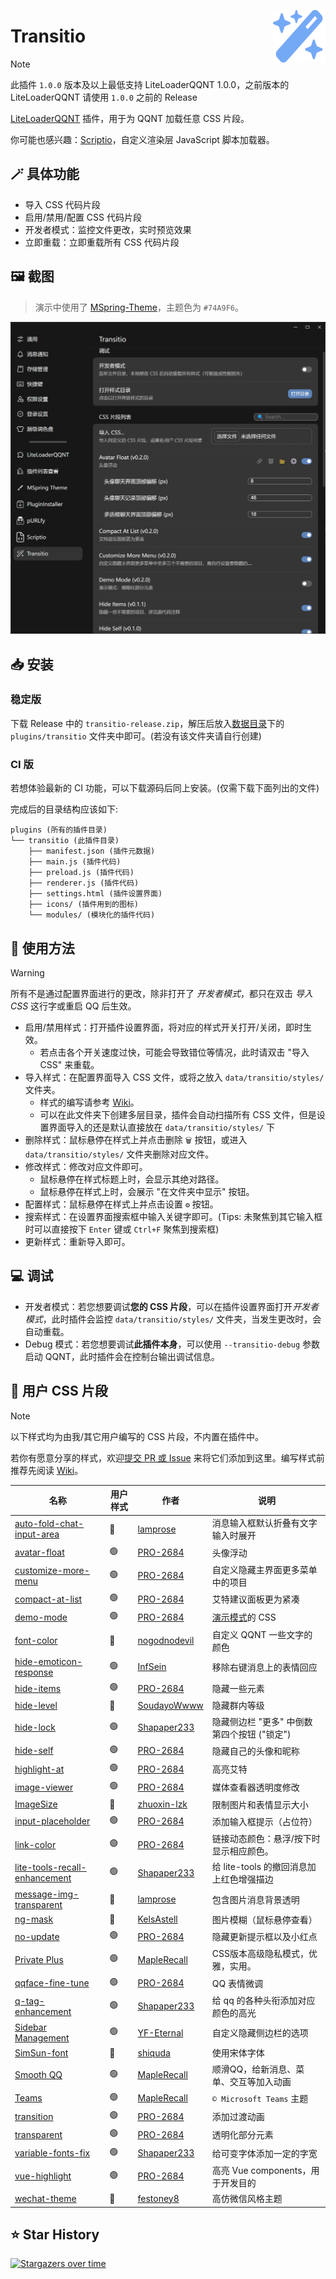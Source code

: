 <img src="./icons/icon.svg" align="right" style="width: 6em; height: 6em;"></img>

# Transitio

> [!NOTE]
> 此插件 `1.0.0` 版本及以上最低支持 LiteLoaderQQNT 1.0.0，之前版本的 LiteLoaderQQNT 请使用 `1.0.0` 之前的 Release

[LiteLoaderQQNT](https://github.com/mo-jinran/LiteLoaderQQNT) 插件，用于为 QQNT 加载任意 CSS 片段。

你可能也感兴趣：[Scriptio](https://github.com/PRO-2684/Scriptio)，自定义渲染层 JavaScript 脚本加载器。

## 🪄 具体功能

- 导入 CSS 代码片段
- 启用/禁用/配置 CSS 代码片段
- 开发者模式：监控文件更改，实时预览效果
- 立即重载：立即重载所有 CSS 代码片段

## 🖼️ 截图

> 演示中使用了 [MSpring-Theme](https://github.com/MUKAPP/LiteLoaderQQNT-MSpring-Theme)，主题色为 `#74A9F6`。

![Transitio settings](./attachments/settings.jpg)

## 📥 安装

### 稳定版

下载 Release 中的 `transitio-release.zip`，解压后放入[数据目录](https://github.com/mo-jinran/LiteLoaderQQNT-Plugin-Template/wiki/1.%E4%BA%86%E8%A7%A3%E6%95%B0%E6%8D%AE%E7%9B%AE%E5%BD%95%E7%BB%93%E6%9E%84#liteloader%E7%9A%84%E6%95%B0%E6%8D%AE%E7%9B%AE%E5%BD%95)下的 `plugins/transitio` 文件夹中即可。(若没有该文件夹请自行创建)

### CI 版

若想体验最新的 CI 功能，可以下载源码后同上安装。(仅需下载下面列出的文件)

完成后的目录结构应该如下:

```
plugins (所有的插件目录)
└── transitio (此插件目录)
    ├── manifest.json (插件元数据)
    ├── main.js (插件代码)
    ├── preload.js (插件代码)
    ├── renderer.js (插件代码)
    ├── settings.html (插件设置界面)
    ├── icons/ (插件用到的图标)
    └── modules/ (模块化的插件代码)
```

## 🤔 使用方法

> [!WARNING]
> 所有不是通过配置界面进行的更改，除非打开了 *开发者模式*，都只在双击 *导入 CSS* 这行字或重启 QQ 后生效。

- 启用/禁用样式：打开插件设置界面，将对应的样式开关打开/关闭，即时生效。
    - 若点击各个开关速度过快，可能会导致错位等情况，此时请双击 "导入 CSS" 来重载。
- 导入样式：在配置界面导入 CSS 文件，或将之放入 `data/transitio/styles/` 文件夹。
    - 样式的编写请参考 [Wiki](https://github.com/PRO-2684/transitio/wiki)。
    - 可以在此文件夹下创建多层目录，插件会自动扫描所有 CSS 文件，但是设置界面导入的还是默认直接放在 `data/transitio/styles/` 下
- 删除样式：鼠标悬停在样式上并点击删除 `🗑️` 按钮，或进入 `data/transitio/styles/` 文件夹删除对应文件。
- 修改样式：修改对应文件即可。
    - 鼠标悬停在样式标题上时，会显示其绝对路径。
    - 鼠标悬停在样式上时，会展示 "在文件夹中显示" 按钮。
- 配置样式：鼠标悬停在样式上并点击设置 `⚙️` 按钮。
- 搜索样式：在设置界面搜索框中输入关键字即可。(Tips: 未聚焦到其它输入框时可以直接按下 `Enter` 键或 `Ctrl+F` 聚焦到搜索框)
- 更新样式：重新导入即可。

## 💻 调试

- 开发者模式：若您想要调试**您的 CSS 片段**，可以在插件设置界面打开*开发者模式*，此时插件会监控 `data/transitio/styles/` 文件夹，当发生更改时，会自动重载。
- Debug 模式：若您想要调试**此插件本身**，可以使用 `--transitio-debug` 参数启动 QQNT，此时插件会在控制台输出调试信息。

## 📜 用户 CSS 片段

> [!NOTE]
> 以下样式均为由我/其它用户编写的 CSS 片段，不内置在插件中。
>
> 若你有愿意分享的样式，欢迎[提交 PR 或 Issue](https://github.com/PRO-2684/transitio/issues/4) 来将它们添加到这里。编写样式前推荐先阅读 [Wiki](https://github.com/PRO-2684/transitio/wiki)。

| 名称 | 用户样式 | 作者 | 说明 |
| --- | --- | --- | --- |
| [auto-fold-chat-input-area](https://github.com/lamprose/transitio-css#auto-fold-chat-input-area) | 🔴 | [lamprose](https://github.com/lamprose) | 消息输入框默认折叠有文字输入时展开 |
| [avatar-float](https://github.com/PRO-2684/Transitio-user-css/#avatar-float) | 🟢 | [PRO-2684](https://github.com/PRO-2684) | 头像浮动 |
| [customize-more-menu](https://github.com/PRO-2684/Transitio-user-css/#customize-more-menu) | 🟢 | [PRO-2684](https://github.com/PRO-2684) | 自定义隐藏主界面更多菜单中的项目 |
| [compact-at-list](https://github.com/PRO-2684/Transitio-user-css/#compact-at-list) | 🟢 | [PRO-2684](https://github.com/PRO-2684) | 艾特建议面板更为紧凑 |
| [demo-mode](https://github.com/PRO-2684/Transitio-user-css/#demo-mode) | 🟢 | [PRO-2684](https://github.com/PRO-2684) | [演示模式](https://github.com/qianxuu/LiteLoaderQQNT-Plugin-Demo-mode)的 CSS |
| [font-color](https://github.com/nogodnodevil/Transitio--font-color) | 🔴 | [nogodnodevil](https://github.com/nogodnodevil) | 自定义 QQNT 一些文字的颜色 |
| [hide-emoticon-response](https://github.com/PRO-2684/Transitio-user-css/#hide-emoticon-response) | 🟢 | [InfSein](https://github.com/InfSein) | 移除右键消息上的表情回应 |
| [hide-items](https://github.com/PRO-2684/Transitio-user-css/#hide-items) | 🟢 | [PRO-2684](https://github.com/PRO-2684) | 隐藏一些元素 |
| [hide-level](https://github.com/SoudayoWwww/transitio-hide-level#hide-level) | 🔴 | [SoudayoWwww](https://github.com/SoudayoWwww) | 隐藏群内等级 |
| [hide-lock](https://github.com/PRO-2684/Transitio-user-css/#hide-lock) | 🟢 | [Shapaper233](https://github.com/Shapaper233) | 隐藏侧边栏 "更多" 中倒数第四个按钮 ("锁定") |
| [hide-self](https://github.com/PRO-2684/Transitio-user-css/#hide-self) | 🟢 | [PRO-2684](https://github.com/PRO-2684) | 隐藏自己的头像和昵称 |
| [highlight-at](https://github.com/PRO-2684/Transitio-user-css/#highlight-at) | 🟢 | [PRO-2684](https://github.com/PRO-2684) | 高亮艾特 |
| [image-viewer](https://github.com/PRO-2684/Transitio-user-css/#image-viewer) | 🟢 | [PRO-2684](https://github.com/PRO-2684) | 媒体查看器透明度修改 |
| [ImageSize](https://github.com/zhuoxin-lzk/transitio-ImageSize) | 🔴 | [zhuoxin-lzk](https://github.com/zhuoxin-lzk) | 限制图片和表情显示大小 |
| [input-placeholder](https://github.com/PRO-2684/Transitio-user-css/#input-placeholder) | 🟢 | [PRO-2684](https://github.com/PRO-2684) | 添加输入框提示（占位符） |
| [link-color](https://github.com/PRO-2684/Transitio-user-css/#link-color) | 🟢 | [PRO-2684](https://github.com/PRO-2684) | 链接动态颜色：悬浮/按下时显示相应颜色。 |
| [lite-tools-recall-enhancement](https://github.com/PRO-2684/Transitio-user-css/#lite-tools-recall-enhancement) | 🟢 | [Shapaper233](https://github.com/Shapaper233) | 给 lite-tools 的撤回消息加上红色增强描边 |
| [message-img-transparent](https://github.com/lamprose/transitio-css#message-img-transparent) | 🔴 | [lamprose](https://github.com/lamprose) | 包含图片消息背景透明 |
| [ng-mask](https://github.com/KelsAstell/Transitio-ng-mask) | 🔴 | [KelsAstell](https://github.com/KelsAstell) | 图片模糊（鼠标悬停查看） |
| [no-update](https://github.com/PRO-2684/Transitio-user-css/#no-update) | 🟢 | [PRO-2684](https://github.com/PRO-2684) | 隐藏更新提示框以及小红点 |
| [Private Plus](https://github.com/MapleRecall/Transitio-user-css#2-private-plus) | 🟢 | [MapleRecall](https://github.com/MapleRecall) | CSS版本高级隐私模式，优雅，实用。 |
| [qqface-fine-tune](https://github.com/PRO-2684/Transitio-user-css/#qqface-fine-tune) | 🟢 | [PRO-2684](https://github.com/PRO-2684) | QQ 表情微调 |
| [q-tag-enhancement](https://github.com/PRO-2684/Transitio-user-css/#q-tag-enhancement) | 🟢 | [Shapaper233](https://github.com/Shapaper233) | 给 qq 的各种头衔添加对应颜色的高光 |
| [Sidebar Management](https://github.com/YF-Eternal/Sidebar-Management) | 🟢 | [YF-Eternal](https://github.com/YF-Eternal) | 自定义隐藏侧边栏的选项 |
| [SimSun-font](https://github.com/shiquda/Transitio-user-css/#SimSun-font.css) | 🔴 | [shiquda](https://github.com/shiquda) | 使用宋体字体 |
| [Smooth QQ](https://github.com/MapleRecall/Transitio-user-css#1-smooth-qq) | 🟢 | [MapleRecall](https://github.com/MapleRecall) | 顺滑QQ，给新消息、菜单、交互等加入动画 |
| [Teams](https://github.com/MapleRecall/Transitio-user-css#3-teams) | 🟢 | [MapleRecall](https://github.com/MapleRecall) | `© Microsoft Teams` 主题 |
| [transition](https://github.com/PRO-2684/Transitio-user-css/#transition) | 🟢 | [PRO-2684](https://github.com/PRO-2684) | 添加过渡动画 |
| [transparent](https://github.com/PRO-2684/Transitio-user-css/#transparent) | 🟢 | [PRO-2684](https://github.com/PRO-2684) | 透明化部分元素 |
| [variable-fonts-fix](https://github.com/PRO-2684/Transitio-user-css/#variable-fonts-fix) | 🟢 | [Shapaper233](https://github.com/Shapaper233) | 给可变字体添加一定的字宽 |
| [vue-highlight](https://github.com/PRO-2684/Transitio-user-css/#vue-highlight) | 🟢 | [PRO-2684](https://github.com/PRO-2684) | 高亮 Vue components，用于开发目的 |
| [wechat-theme](https://github.com/festoney8/LiteLoaderQQNT-Wechat-Theme/) | 🔴 | [festoney8](https://github.com/festoney8) | 高仿微信风格主题 |

## ⭐ Star History

[![Stargazers over time](https://starchart.cc/PRO-2684/transitio.svg?variant=adaptive)](https://starchart.cc/PRO-2684/transitio)
